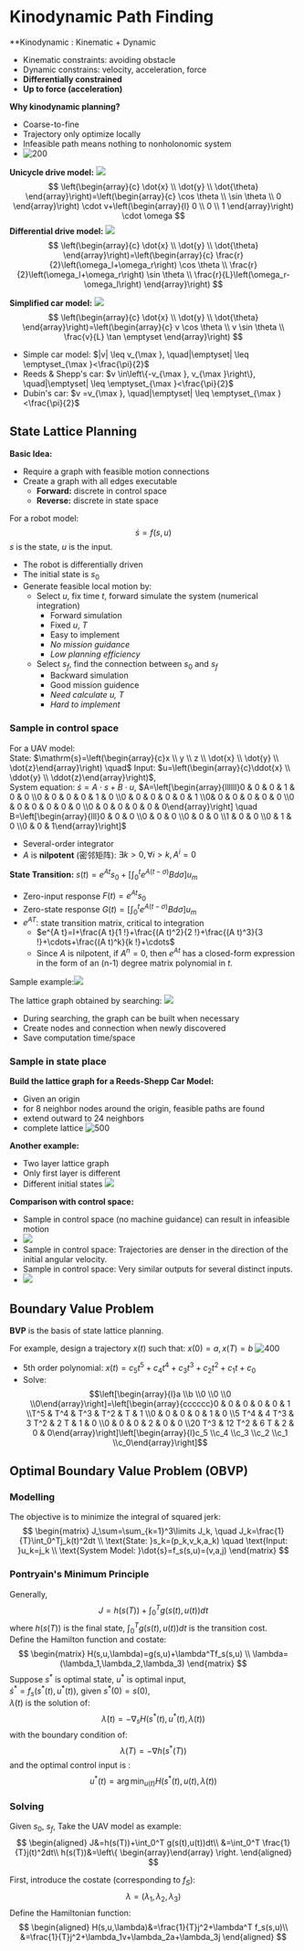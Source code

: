 # Kinodynamic Path Finding
**Kinodynamic : Kinematic + Dynamic
+ Kinematic constraints: avoiding obstacle
+ Dynamic constrains: velocity, acceleration, force
+ **Differentially constrained**
+ **Up to force (acceleration)**

**Why kinodynamic planning?**
+ Coarse-to-fine
+ Trajectory only optimize locally
+ Infeasible path means nothing to nonholonomic system
+ ![200](../Resource/kinodynamic_path_finding_img_1.png)

**Unicycle drive model:**
![](../Resource/kinodynamic_path_finding_img_2.png)
$$
\left(\begin{array}{c}
\dot{x} \\
\dot{y} \\
\dot{\theta}
\end{array}\right)=\left(\begin{array}{c}
\cos \theta \\
\sin \theta \\
0
\end{array}\right) \cdot v+\left(\begin{array}{l}
0 \\
0 \\
1
\end{array}\right) \cdot \omega
$$
**Differential drive model:**
![](../Resource/kinodynamic_path_finding_img_3.png)
$$
\left(\begin{array}{c}
\dot{x} \\
\dot{y} \\
\dot{\theta}
\end{array}\right)=\left(\begin{array}{c}
\frac{r}{2}\left(\omega_l+\omega_r\right) \cos \theta \\
\frac{r}{2}\left(\omega_l+\omega_r\right) \sin \theta \\
\frac{r}{L}\left(\omega_r-\omega_l\right)
\end{array}\right)
$$

**Simplified car model:**
![](../Resource/kinodynamic_path_finding_img_4.png)
$$
\left(\begin{array}{c}
\dot{x} \\
\dot{y} \\
\dot{\theta}
\end{array}\right)=\left(\begin{array}{c}
v \cos \theta \\
v \sin \theta \\
\frac{v}{L} \tan \emptyset
\end{array}\right)
$$
+ Simple car model: $|v| \leq v_{\max }, \quad|\emptyset| \leq \emptyset_{\max }<\frac{\pi}{2}$
+ Reeds & Shepp's car: $v \in\left\{-v_{\max }, v_{\max }\right\}, \quad|\emptyset| \leq \emptyset_{\max }<\frac{\pi}{2}$
+ Dubin's car: $v =v_{\max }, \quad|\emptyset| \leq \emptyset_{\max }<\frac{\pi}{2}$

## State Lattice Planning

**Basic Idea:**
+ Require a graph with feasible motion connections
+ Create a graph with all edges executable
	+ **Forward:** discrete in control space
	+ **Reverse:** discrete in state space

For a robot model:
$$
\dot{s}=f(s, u)
$$
$s$ is the state, $u$ is the input.  
+ The robot is differentially driven
+ The initial state is $s_0$
+ Generate feasible local motion by:
	+ Select $u$, fix time $t$, forward simulate the system (numerical integration)
		+ Forward simulation
		+ Fixed $u$, $T$
		+ Easy to implement
		+ *No mission guidance*
		+ *Low planning efficiency*
	+ Select $s_f$, find the connection between $s_0$ and $s_f$
		+ Backward simulation
		+ Good mission guidence
		+ *Need calculate $u$, $T$*
		+ *Hard to implement*

### Sample in control space
For a UAV model:  
State: $\mathrm{s}=\left(\begin{array}{c}x \\ y \\ z \\ \dot{x} \\ \dot{y} \\ \dot{z}\end{array}\right) \quad$ Input: $u=\left(\begin{array}{c}\ddot{x} \\ \ddot{y} \\ \ddot{z}\end{array}\right)$,  
System equation: $\dot{s}=A \cdot s+B \cdot u$,  $A=\left[\begin{array}{llllll}0 & 0 & 0 & 1 & 0 & 0 \\0 & 0 & 0 & 0 & 1 & 0 \\0 & 0 & 0 & 0 & 0 & 1 \\0& 0 & 0 & 0 & 0 & 0 \\0 & 0 & 0 & 0 & 0 & 0 \\0 & 0 & 0 & 0 & 0 & 0\end{array}\right] \quad B=\left[\begin{array}{lll}0 & 0 & 0 \\0 & 0 & 0 \\0 & 0 & 0 \\1 & 0 & 0 \\0 & 1 & 0 \\0 & 0 & 1\end{array}\right]$  
+ Several-order integrator
+ $A$ is **nilpotent** (密邻矩阵): $\exists k>0, \forall i>k, A^i=0$

**State Transition:** $s(t)=e^{At}s_0+[\int_{0}^{t} e^{A(t-\sigma)}B d\sigma] u_m$  
+ Zero-input response $F(t)=e^{At}s_0$
+ Zero-state response $G(t)=[\int_{0}^{t} e^{A(t-\sigma)}B d\sigma] u_m$
+ $e^{AT}:$ state transition matrix, critical to integration
	+ $e^{A t}=I+\frac{A t}{1 !}+\frac{(A t)^2}{2 !}+\frac{(A t)^3}{3 !}+\cdots+\frac{(A t)^k}{k !}+\cdots$
	+ Since $A$ is nilpotent, if $A^n=0$, then $e^{At}$ has a closed-form expression in the form of an (n-1) degree matrix polynomial in $t$.

Sample example:![](../Resource/kinodynamic_path_finding_img_5.png)

The lattice graph obtained by searching:
![](../Resource/kinodynamic_path_finding_img_6.png)
+ During searching, the graph can be built when necessary
+ Create nodes and connection when newly discovered
+ Save computation time/space

### Sample in state place

**Build the lattice graph for a Reeds-Shepp Car Model:**
+ Given an origin
+ for 8 neighbor nodes around the origin, feasible paths are found
+ extend outward to 24 neighbors
+ complete lattice
![500](../Resource/kinodynamic_path_finding_img_7.png)

**Another example:**
+ Two layer lattice graph
+ Only first layer is different
+ Different initial states
![](../Resource/kinodynamic_path_finding_img_8.png)

**Comparison with control space:**
+ Sample in control space (no machine guidance) can result in infeasible motion
+ ![](../Resource/kinodynamic_path_finding_img_9.png)
+ Sample in control space: Trajectories are denser in the direction of the initial angular velocity.
+ Sample in control space: Very similar outputs for several distinct inputs.
+ ![](../Resource/kinodynamic_path_finding_img_10.png)

## Boundary Value Problem

**BVP** is the basis of state lattice planning.  

For example, design a trajectory $x(t)$ such that: $x(0)=a,x(T)=b$
![400](../Resource/kinodynamic_path_finding_img_11.png)
+ 5th order polynomial: $x(t)=c_5t^5+c_4t^4+c_3t^3+c_2t^2+c_1t+c_0$
+ Solve:$$\left[\begin{array}{l}a \\b \\0 \\0 \\0 \\0\end{array}\right]=\left[\begin{array}{cccccc}0 & 0 & 0 & 0 & 0 & 1 \\T^5 & T^4 & T^3 & T^2 & T & 1 \\0 & 0 & 0 & 0 & 1 & 0 \\5 T^4 & 4 T^3 & 3 T^2 & 2 T & 1 & 0 \\0 & 0 & 0 & 2 & 0 & 0 \\20 T^3 & 12 T^2 & 6 T & 2 & 0 & 0\end{array}\right]\left[\begin{array}{l}c_5 \\c_4 \\c_3 \\c_2 \\c_1 \\c_0\end{array}\right]$$

## Optimal Boundary Value Problem (OBVP)
### Modelling
The objective is to minimize the integral of squared jerk:
$$
\begin{matrix}
J_\sum=\sum_{k=1}^3\limits J_k, \quad J_k=\frac{1}{T}\int_0^Tj_k(t)^2dt \\
\text{State: }s_k=(p_k,v_k,a_k) \quad \text{Input: }u_k=j_k \\ 
\text{System Model: }\dot{s}=f_s(s,u)=(v,a,j)
\end{matrix}
$$
### Pontryain's Minimum Principle
Generally, 
$$
J=h(s(T))+\int_0^T g(s(t),u(t))dt
$$
where $h(s(T))$ is the final state, $\int_0^T g(s(t),u(t))dt$ is the transition cost.  
Define the Hamilton function and costate:
$$
\begin{matrix} 
H(s,u,\lambda)=g(s,u)+\lambda^Tf_s(s,u) \\ 
\lambda=(\lambda_1,\lambda_2,\lambda_3) 
\end{matrix}
$$
Suppose $s^*$ is optimal state, $u^*$ is optimal input,  
$\dot{s}^*=f_s(s^*(t),u^*(t))$, given $s^*(0)=s(0)$,  
$\lambda(t)$ is the solution of:
$$
\dot{\lambda}(t)=-\nabla_sH(s^*(t),u^*(t),\lambda(t))
$$
with the boundary condition of: 
$$
\lambda(T)=-\nabla h(s^*(T))
$$
and the optimal control input is :
$$
u^*(t)=\arg \min _{u(t)} H\left(s^*(t), u(t), \lambda(t)\right)
$$
### Solving
Given $s_0$, $s_f$, Take the UAV model as example:
$$
\begin{aligned}
J&=h(s(T))+\int_0^T g(s(t),u(t))dt\\
&=\int_0^T \frac{1}{T}j(t)^2dt\\
h(s(T))&=\left\{ \begin{array}\end{array} \right.
\end{aligned}
$$





First, introduce the costate (corresponding to $f_S$):
$$
\lambda=(\lambda_1,\lambda_2,\lambda_3)
$$
Define the Hamiltonian function:
$$
\begin{aligned}
H(s,u,\lambda)&=\frac{1}{T}j^2+\lambda^T f_s(s,u)\\
&=\frac{1}{T}j^2+\lambda_1v+\lambda_2a+\lambda_3j
\end{aligned}
$$